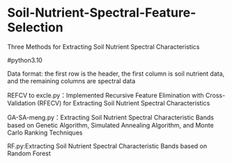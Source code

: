 # Soil-Nutrient-Spectral-Feature-Selection

Three Methods for Extracting Soil Nutrient Spectral Characteristics

#python3.10

Data format: the first row is the header, the first column is soil nutrient data, and the remaining columns are spectral data

REFCV to excle.py：Implemented Recursive Feature Elimination with Cross-Validation (RFECV) for Extracting Soil Nutrient 
Spectral Characteristics

GA-SA-meng.py：Extracting Soil Nutrient Spectral Characteristic Bands based on Genetic Algorithm, Simulated Annealing Algorithm, and Monte Carlo Ranking Techniques

RF.py:Extracting Soil Nutrient Spectral Characteristic Bands based on Random Forest
